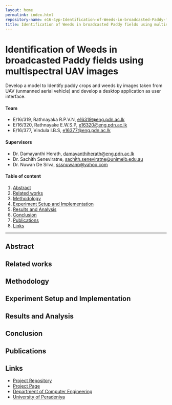 ```yaml
---
layout: home
permalink: index.html
repository-name: e16-4yp-Identification-of-Weeds-in-broadcasted-Paddy-fields-using-multispectral-UAV-images
title: Identification of Weeds in broadcasted Paddy fields using multispectral UAV images
---
```


[comment]: # "This is the standard layout for the project, but you can clean this and use your own template"

# Identification of Weeds in broadcasted Paddy fields using multispectral UAV images

Develop a model to Identify paddy crops and weeds by images taken from UAV (unmanned aerial vehicle) and develop a desktop application as user interface.

#### Team

- E/16/319, Rathnayaka R.P.V.N, [e16319@eng.pdn.ac.lk](mailto:name@email.com)
- E/16/320, Rathnayake E.W.S.P, [e16320@eng.pdn.ac.lk](mailto:name@email.com)
- E/16/377, Vindula I.B.S, [e16377@eng.pdn.ac.lk](mailto:name@email.com)

#### Supervisors

- Dr. Damayanthi Herath, [damayanthiherath@eng.pdn.ac.lk](mailto:name@eng.pdn.ac.lk)
- Dr. Sachith Seneviratne, [sachith.seneviratne@unimelb.edu.au](mailto:name@eng.pdn.ac.lk)
- Dr. Nuwan De Silva, [sssnuwanp@yahoo.com](mailto:name@eng.pdn.ac.lk)

#### Table of content

1. [Abstract](#abstract)
2. [Related works](#related-works)
3. [Methodology](#methodology)
4. [Experiment Setup and Implementation](#experiment-setup-and-implementation)
5. [Results and Analysis](#results-and-analysis)
6. [Conclusion](#conclusion)
7. [Publications](#publications)
8. [Links](#links)

---




## Abstract

## Related works

## Methodology

## Experiment Setup and Implementation

## Results and Analysis

## Conclusion

## Publications
[//]: # "Note: Uncomment each once you uploaded the files to the repository"

<!-- 1. [Semester 7 report](./) -->
<!-- 2. [Semester 7 slides](./) -->
<!-- 3. [Semester 8 report](./) -->
<!-- 4. [Semester 8 slides](./) -->
<!-- 5. Author 1, Author 2 and Author 3 "Research paper title" (2021). [PDF](./). -->


## Links

[//]: # ( NOTE: EDIT THIS LINKS WITH YOUR REPO DETAILS )

- [Project Repository](https://github.com/cepdnaclk/repository-name)
- [Project Page](https://cepdnaclk.github.io/repository-name)
- [Department of Computer Engineering](http://www.ce.pdn.ac.lk/)
- [University of Peradeniya](https://eng.pdn.ac.lk/)

[//]: # "Please refer this to learn more about Markdown syntax"
[//]: # "https://github.com/adam-p/markdown-here/wiki/Markdown-Cheatsheet"
